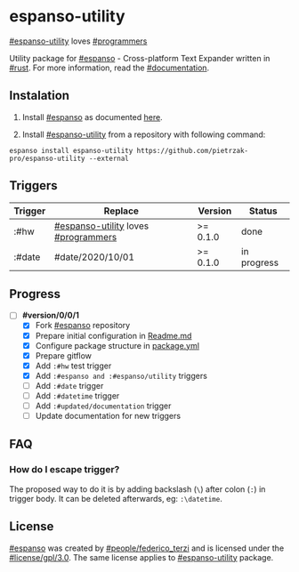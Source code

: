 # espanso-utility

[#espanso-utility](https://github.com/pietrzak-pro/espanso-utility) loves [#programmers](https://en.wikipedia.org/wiki/Programmer)

Utility package for [#espanso](https://espanso.org/) - Cross-platform Text Expander written in [#rust](https://www.rust-lang.org/). For more information, read the [#documentation](https://espanso.org/docs/).

## Instalation

1. Install [#espanso](https://espanso.org/) as documented [here](https://espanso.org/install/).

2. Install [#espanso-utility](https://github.com/pietrzak-pro/espanso-utility) from a repository with following command:

```
espanso install espanso-utility https://github.com/pietrzak-pro/espanso-utility --external
```

## Triggers

| Trigger | Replace | Version | Status |
| --- | --- | --- | --- |
| :#hw | [#espanso-utility](https://github.com/pietrzak-pro/espanso-utility) loves [#programmers](https://en.wikipedia.org/wiki/Programmer) | >= 0.1.0 | done |
| :#date | #date/2020/10/01 | >= 0.1.0 | in progress |

## Progress

- [ ] __#version/0/0/1__
    - [x] Fork [#espanso](https://espanso.org/) repository
    - [x] Prepare initial configuration in [Readme.md](espanso-utility/README.md)
    - [x] Configure package structure in [package.yml](0.1.0/package.yml)
    - [x] Prepare gitflow
    - [x] Add `:#hw` test trigger
    - [x] Add `:#espanso and :#espanso/utility` triggers
    - [ ] Add `:#date` trigger
    - [ ] Add `:#datetime` trigger
    - [ ] Add `:#updated/documentation` trigger
    - [ ] Update documentation for new triggers

## FAQ

### How do I escape trigger?

The proposed way to do it is by adding backslash (`\`) after colon (`:`) in trigger body. It can be deleted afterwards, eg: `:\datetime`.

## License
[#espanso](https://espanso.org/) was created by [#people/federico_terzi](http://federicoterzi.com/) and is licensed under the [#license/gpl/3.0](https://github.com/federico-terzi/espanso/blob/master/LICENSE). The same license applies to [#espanso-utility](https://github.com/pietrzak-pro/espanso-utility) package.
